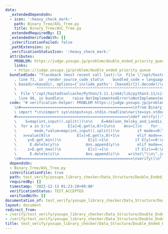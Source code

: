 ```yaml
---
data:
  _extendedDependsOn:
  - icon: ':heavy_check_mark:'
    path: Binary_Tree/AVL_Tree.py
    title: Binary_Tree/AVL_Tree.py
  _extendedRequiredBy: []
  _extendedVerifiedWith: []
  _isVerificationFailed: false
  _pathExtension: py
  _verificationStatusIcon: ':heavy_check_mark:'
  attributes:
    PROBLEM: https://judge.yosupo.jp/problem/double_ended_priority_queue
    links:
    - https://judge.yosupo.jp/problem/double_ended_priority_queue
  bundledCode: "Traceback (most recent call last):\n  File \"/opt/hostedtoolcache/Python/3.11.1/x64/lib/python3.11/site-packages/onlinejudge_verify/documentation/build.py\"\
    , line 71, in _render_source_code_stat\n    bundled_code = language.bundle(stat.path,\
    \ basedir=basedir, options={'include_paths': [basedir]}).decode()\n          \
    \         ^^^^^^^^^^^^^^^^^^^^^^^^^^^^^^^^^^^^^^^^^^^^^^^^^^^^^^^^^^^^^^^^^^^^^^^^^^^^^^^^^\n\
    \  File \"/opt/hostedtoolcache/Python/3.11.1/x64/lib/python3.11/site-packages/onlinejudge_verify/languages/python.py\"\
    , line 96, in bundle\n    raise NotImplementedError\nNotImplementedError\n"
  code: "# verification-helper: PROBLEM https://judge.yosupo.jp/problem/double_ended_priority_queue\n\
    \n#==================================================\nfrom Binary_Tree.AVL_Tree\
    \ import *\n\nimport sys\ninput=sys.stdin.readline\nwrite=sys.stdout.write\n\n\
    #==================================================\ndef verify():\n    N,Q=map(int,input().split())\n\
    \    S=map(int,input().split())\n\n    E=Adelson_Velsky_and_Landis_Tree()\n  \
    \  for a in S:\n        E[a]=E.get(a,0)+1\n\n    Ans=[]\n    for _ in range(Q):\n\
    \        mode,*value=map(int,input().split())\n        if mode==0:\n         \
    \   x=value[0]\n            E[x]=E.get(x,0)+1\n        elif mode==1:\n       \
    \     y=E.get_min()\n            E[y]-=1\n            if E[y]==0:\n          \
    \      E.delete(y)\n            Ans.append(y)\n        elif mode==2:\n       \
    \     z=E.get_max()\n            E[z]-=1\n            if E[z]==0:\n          \
    \      E.delete(z)\n            Ans.append(z)\n    write(\"\\n\".join(map(str,Ans)))\n\
    \n#==================================================\nverify()\n"
  dependsOn:
  - Binary_Tree/AVL_Tree.py
  isVerificationFile: true
  path: test_verify/yosupo_library_checker/Data_Structure/Double_Ended_Priority_Queue-AVL_Tree.test.py
  requiredBy: []
  timestamp: '2022-12-13 01:23:20+09:00'
  verificationStatus: TEST_ACCEPTED
  verifiedWith: []
documentation_of: test_verify/yosupo_library_checker/Data_Structure/Double_Ended_Priority_Queue-AVL_Tree.test.py
layout: document
redirect_from:
- /verify/test_verify/yosupo_library_checker/Data_Structure/Double_Ended_Priority_Queue-AVL_Tree.test.py
- /verify/test_verify/yosupo_library_checker/Data_Structure/Double_Ended_Priority_Queue-AVL_Tree.test.py.html
title: test_verify/yosupo_library_checker/Data_Structure/Double_Ended_Priority_Queue-AVL_Tree.test.py
---
```

